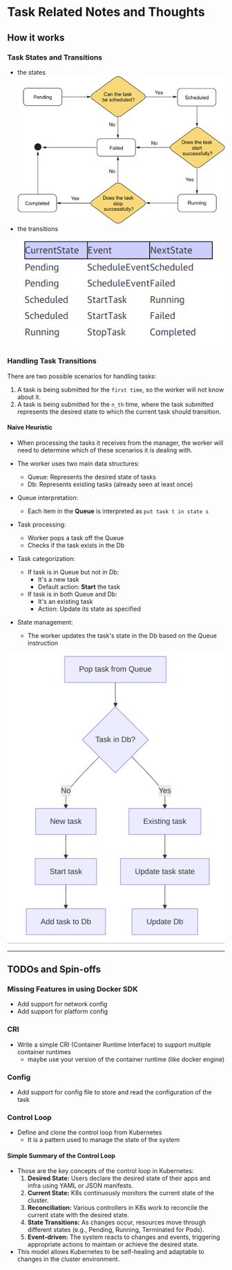 # Task Related Notes and Thoughts

## How it works
### Task States and Transitions
- the states
![](./images/task-states.png)
- the transitions
![](./images/task-state-transitions.png)

### Handling Task Transitions
There are two possible scenarios for handling tasks:
1. A task is being submitted for the `first time`, so the worker will not know about it.
2. A task is being submitted for the `n_th` time, where the task submitted represents the desired state to which the current task should transition.

#### Naive Heuristic
- When processing the tasks it receives from the manager, the worker will need to determine which of these scenarios it is dealing with.
- The worker uses two main data structures:
  - Queue: Represents the desired state of tasks
  - Db: Represents existing tasks (already seen at least once)

- Queue interpretation:
  - Each item in the **Queue** is interpreted as `put task t in state s`

- Task processing:
  - Worker pops a task off the Queue
  - Checks if the task exists in the Db

- Task categorization:
  - If task is in Queue but not in Db:
    - It's a new task
    - Default action: **Start** the task
  - If task is in both Queue and Db:
    - It's an existing task
    - Action: Update its state as specified

- State management:
  - The worker updates the task's state in the Db based on the Queue instruction

![](./images/task-state-mgmt.png)

---
## TODOs and Spin-offs

### Missing Features in using Docker SDK
- Add support for network config
- Add support for platform config

### CRI
- Write a simple CRI (Container Runtime Interface) to support multiple container runtimes
  - maybe use your version of the container runtime (like docker engine)

### Config
- Add support for config file to store and read the configuration of the task

### Control Loop
- Define and clone the control loop from Kubernetes
  - It is a pattern used to manage the state of the system
#### Simple Summary of the Control Loop
- Those are the key concepts of the control loop in Kubernetes:
  1. **Desired State:** Users declare the desired state of their apps and infra using YAML or JSON manifests.
  2. **Current State:** K8s continuously monitors the current state of the cluster.
  3. **Reconciliation:** Various controllers in K8s work to reconcile the current state with the desired state.
  4. **State Transitions:** As changes occur, resources move through different states (e.g., Pending, Running, Terminated for Pods).
  5. **Event-driven:** The system reacts to changes and events, triggering appropriate actions to maintain or achieve the desired state.
- This model allows Kubernetes to be self-healing and adaptable to changes in the cluster environment.
